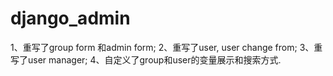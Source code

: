 # django_admin
1、重写了group form 和admin form;
2、重写了user, user change from;
3、重写了user manager;
4、自定义了group和user的变量展示和搜索方式.

